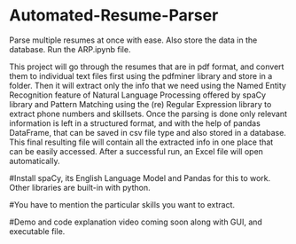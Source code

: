 # Automated-Resume-Parser
Parse multiple resumes at once with ease. Also store the data in the database. Run the ARP.ipynb file.

This project will go through the resumes that are in pdf format, and convert them to individual text files first using the pdfminer library and store in a folder. Then it will extract only the info that we need using the Named Entity Recognition feature of Natural Language Processing offered by spaCy library and Pattern Matching using the (re) Regular Expression library to extract phone numbers and skillsets. Once the parsing is done only relevant information is left in a structured format, and with the help of pandas DataFrame, that can be saved in csv file type and also stored in a database. This final resulting file will contain all the extracted info in one place that can be easily accessed. After a successful run, an Excel file will open automatically.

#Install spaCy, its English Language Model and Pandas for this to work. Other libraries are built-in with python.

#You have to mention the particular skills you want to extract.

#Demo and code explanation video coming soon along with GUI, and executable file.
